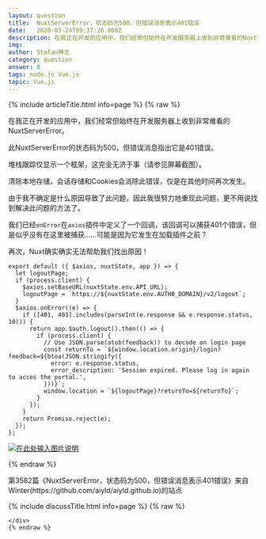 ```yaml
---
layout: question
title:  NuxtServerError，状态码为500，但错误消息表示401错误
date:   2020-03-24T09:37:26.000Z
description: 在我正在开发的应用中，我们经常但始终在开发服务器上收到非常难看的NuxtServerError。此NuxtServerError的状态码为500，但错...
img: 
author: Stafan神无
category: question
answer: 0
tags: node.js Vue.js
topic: Vue.js
---
```

<div class="article-root">
  <div class="article">
    {% include articleTitle.html info=page %}
    {% raw %}
    <div class="article-content"><p><font style="vertical-align: inherit;"><font style="vertical-align: inherit;">在我正在开发的应用中，我们经常但始终在开发服务器上收到非常难看的NuxtServerError。</font></font></p>

<p><font style="vertical-align: inherit;"><font style="vertical-align: inherit;">此NuxtServerError的状态码为500，但错误消息指出它是401错误。</font></font></p>

<p><font style="vertical-align: inherit;"><font style="vertical-align: inherit;">堆栈跟踪仅显示一个框架，这完全无济于事（请参见屏幕截图）。</font></font></p>

<p><font style="vertical-align: inherit;"><font style="vertical-align: inherit;">清除本地存储，会话存储和Cookies会消除此错误，仅是在其他时间再次发生。  </font></font></p>

<p><font style="vertical-align: inherit;"><font style="vertical-align: inherit;">由于我不确定是什么原因导致了此问题，因此我很努力地重现此问题，更不用说找到解决此问题的方法了。</font></font></p>

<p><font style="vertical-align: inherit;"><font style="vertical-align: inherit;">我们已经</font></font><code>onError</code><font style="vertical-align: inherit;"><font style="vertical-align: inherit;">在</font></font><code>axios</code><font style="vertical-align: inherit;"><font style="vertical-align: inherit;">插件中</font><font style="vertical-align: inherit;">定义了一个</font><font style="vertical-align: inherit;">回调，该回调</font><font style="vertical-align: inherit;">可以捕获401个错误，但是似乎没有在这里被捕获……可能是因为它发生在加载插件之前？</font></font></p>

<p><font style="vertical-align: inherit;"><font style="vertical-align: inherit;">再次，Nuxt确实确实无法帮助我们找出原因！</font></font></p>

<pre class="lang-js prettyprint-override"><code>export default ({ $axios, nuxtState, app }) =&gt; {<font></font>
  let logoutPage;<font></font>
  if (process.client) {<font></font>
    $axios.setBaseURL(nuxtState.env.API_URL);<font></font>
    logoutPage = `https://${nuxtState.env.AUTH0_DOMAIN}/v2/logout`;<font></font>
  }<font></font>
  $axios.onError((e) =&gt; {<font></font>
    if ([401, 403].includes(parseInt(e.response &amp;&amp; e.response.status, 10))) {<font></font>
      return app.$auth.logout().then(() =&gt; {<font></font>
        if (process.client) {<font></font>
          // Use JSON.parse(atob(feedback)) to decode on login page<font></font>
          const returnTo = `${window.location.origin}/login?feedback=${btoa(JSON.stringify({<font></font>
            error: e.response.status,<font></font>
            error_description: 'Session expired. Please log in again to acces the portal.',<font></font>
          }))}`;<font></font>
          window.location = `${logoutPage}?returnTo=${returnTo}`;<font></font>
        }<font></font>
      });<font></font>
    }<font></font>
    return Promise.reject(e);<font></font>
  });<font></font>
};<font></font>
</code></pre>

<p><a href="https://www.samyoc.com//uploads/users/26274/images/thumbnails/1585042519582.jpg" data-src="https://www.samyoc.com//uploads/users/26274/images/1585042519582.jpg" rel="nofollow noreferrer"><img src="https://i.stack.imgur.com/hFX9m.jpg" alt="在此处输入图片说明"></a></p></div>
    {% endraw %}
  </div>
  <p class="winter_mark">第3582篇《NuxtServerError，状态码为500，但错误消息表示401错误》来自Winter(https://github.com/aiyld/aiyld.github.io)的站点</p>
  <div class="discuss-wrapper">
    {% include discussTitle.html info=page %}
    {% raw %}
    <div class="discuss-list">
    
    </div>
    {% endraw %}
  </div>
<div>
